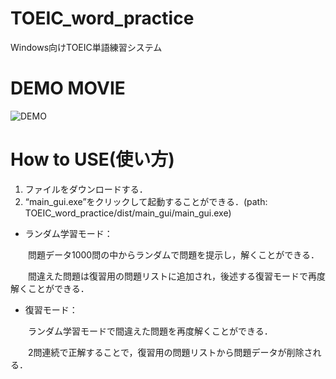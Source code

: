 # TOEIC_word_practice
Windows向けTOEIC単語練習システム

# DEMO MOVIE
![DEMO](https://user-images.githubusercontent.com/66713187/116481226-c3ab4980-a8bd-11eb-918d-e7012b3ee1a9.gif)

# How to USE(使い方)
1. ファイルをダウンロードする．
2. “main_gui.exe”をクリックして起動することができる．(path: TOEIC_word_practice/dist/main_gui/main_gui.exe)

* ランダム学習モード：

　　問題データ1000問の中からランダムで問題を提示し，解くことができる．

　　間違えた問題は復習用の問題リストに追加され，後述する復習モードで再度解くことができる．
  
* 復習モード：

　　ランダム学習モードで間違えた問題を再度解くことができる．

　　2問連続で正解することで，復習用の問題リストから問題データが削除される．
